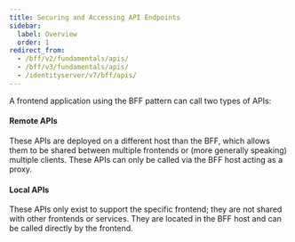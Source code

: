 ```yaml
---
title: Securing and Accessing API Endpoints
sidebar:
  label: Overview
  order: 1
redirect_from:
  - /bff/v2/fundamentals/apis/
  - /bff/v3/fundamentals/apis/
  - /identityserver/v7/bff/apis/
---
```


A frontend application using the BFF pattern can call two types of APIs:

#### Remote APIs

These APIs are deployed on a different host than the BFF, which allows them to be shared between multiple frontends or (more generally speaking) multiple clients. These APIs can only be called via the BFF host acting as a proxy.

#### Local APIs

These APIs only exist to support the specific frontend; they are not shared with other frontends or services. They are located in the BFF host and can be called directly by the frontend.
